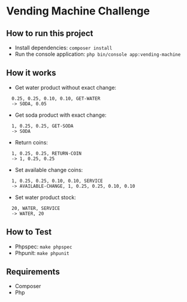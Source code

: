 # Vending Machine Challenge

## How to run this project
  - Install dependencies: ```composer install```
  - Run the console application: ```php bin/console app:vending-machine```

## How it works
  - Get water product without exact change: 
  ```
    0.25, 0.25, 0.10, 0.10, GET-WATER
    -> SODA, 0.05
  ```
  
  - Get soda product with exact change:
  ```
    1, 0.25, 0.25, GET-SODA 
    -> SODA 
  ```
    
  - Return coins:
  ```
    1, 0.25, 0.25, RETURN-COIN
    -> 1, 0.25, 0.25
  ```
    
  - Set available change coins:
  ```
    1, 0.25, 0.25, 0.10, 0.10, SERVICE
    -> AVAILABLE-CHANGE, 1, 0.25, 0.25, 0.10, 0.10
  ```
    
  - Set water product stock:
  ```
    20, WATER, SERVICE
    -> WATER, 20
  ``` 
  
## How to Test
  - Phpspec: ```make phpspec```
  - Phpunit: ```make phpunit```  

## Requirements
  - Composer
  - Php

  

